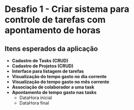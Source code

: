 # Desafio 1 - Criar sistema para controle de tarefas com apontamento de horas

## Itens esperados da aplicação

- **Cadastro de Tasks (CRUD)**
- **Cadastro de Projetos (CRUD)**
- **Interface para listagem de tarefas**
- **Visualização do tempo gasto no dia corrente**
- **Visualização do tempo gasto no mês corrente**
- **Associação de colaborador a uma task**
- **Apontamento de tempo gasto nas tasks**
  - DataHora inicial
  - DataHora final
